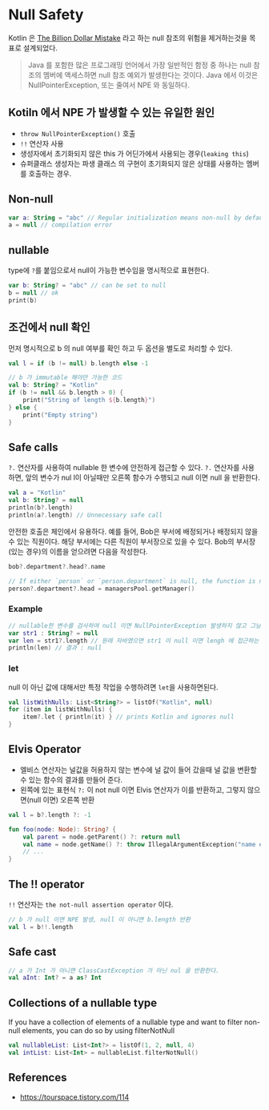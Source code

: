 # Null Safety

Kotlin 은 [The Billion Dollar Mistake](https://en.wikipedia.org/wiki/Tony_Hoare#Apologies_and_retractions) 라고 하는 null 참조의 위험을 제거하는것을 목표로 설계되었다.

> Java 를 포함한 많은 프로그래밍 언어에서 가장 일반적인 함정 중 하나는 null 참조의 멤버에 액세스하면 null 참조 예외가 발생한다는 것이다.
> Java 에서 이것은 NullPointerException, 또는 줄여서 NPE 와 동일하다.

## Kotiln 에서 NPE 가 발생할 수 있는 유일한 원인

- `throw NullPointerException()` 호출
- `!!` 연산자 사용
- 생성자에서 초기화되지 않은 this 가 어딘가에서 사용되는 경우(`leaking this`)
- 슈퍼클래스 생성자는 파생 클래스 의 구현이 초기화되지 않은 상태를 사용하는 멤버를 호출하는 경우.

## Non-null

```kotlin
var a: String = "abc" // Regular initialization means non-null by default
a = null // compilation error
```

## nullable

type에 `?`를 붙임으로서 null이 가능한 변수임을 명시적으로 표현한다.
```kotlin
var b: String? = "abc" // can be set to null
b = null // ok
print(b)
```

## 조건에서 null 확인

먼저 명시적으로 b 의 null 여부를 확인 하고 두 옵션을 별도로 처리할 수 있다.

```kotlin
val l = if (b != null) b.length else -1
```

```kotlin
// b 가 immutable 해야만 가능한 코드
val b: String? = "Kotlin"
if (b != null && b.length > 0) {
    print("String of length ${b.length}")
} else {
    print("Empty string")
}
```

## Safe calls

`?.` 연산자를 사용하여 nullable 한 변수에 안전하게 접근할 수 있다. `?.` 연산자를 사용하면, 앞의 변수가 nul l이 아닐때만 오른쪽 함수가 수행되고 null 이면 null 을 반환한다.


```kotlin
val a = "Kotlin"
val b: String? = null
println(b?.length)
println(a?.length) // Unnecessary safe call
```

안전한 호출은 체인에서 유용하다. 
예를 들어, Bob은 부서에 배정되거나 배정되지 않을 수 있는 직원이다. 
해당 부서에는 다른 직원이 부서장으로 있을 수 있다.
Bob의 부서장(있는 경우)의 이름을 얻으려면 다음을 작성한다.

```kotlin
bob?.department?.head?.name
```

```kotlin
// If either `person` or `person.department` is null, the function is not called:
person?.department?.head = managersPool.getManager()
```

### Example

```kotlin
// nullable한 변수를 검사하여 null 이면 NullPointerException 발생하지 않고 그냥 그대로 null을 출력
var str1 : String? = null
var len = str1?.length // 원래 자바였으면 str1 이 null 이면 lengh 에 접근하는 순간 NPE 가 발생한다.
println(len) // 결과 : null
```


### let

null 이 아닌 값에 대해서만 특정 작업을 수행하려면 `let`을 사용하면된다.

```kotlin
val listWithNulls: List<String?> = listOf("Kotlin", null)
for (item in listWithNulls) {
    item?.let { println(it) } // prints Kotlin and ignores null
}
```

## Elvis Operator

- 엘비스 연산자는 널값을 허용하지 않는 변수에 널 값이 들어 갔을때 널 값을 변환할 수 있는 함수의 결과를 만들어 준다.
- 왼쪽에 있는 표현식 `?:` 이 not null 이면 Elvis 연산자가 이를 반환하고, 그렇지 않으면(null 이면) 오른쪽 반환

```kotlin
val l = b?.length ?: -1
```
```kotlin
fun foo(node: Node): String? {
    val parent = node.getParent() ?: return null
    val name = node.getName() ?: throw IllegalArgumentException("name expected")
    // ...
}
```

## The !! operator

`!!` 연산자는 `the not-null assertion operator` 이다. 

```kotlin
// b 가 null 이면 NPE 발생, null 이 아니면 b.length 반환
val l = b!!.length
```

## Safe cast

```kotlin
// a 가 Int 가 아니면 ClassCastException 가 아닌 nul 을 반환한다.
val aInt: Int? = a as? Int
```

## Collections of a nullable type

If you have a collection of elements of a nullable type and want to filter non-null elements, you can do so by using filterNotNull

```kotlin
val nullableList: List<Int?> = listOf(1, 2, null, 4)
val intList: List<Int> = nullableList.filterNotNull()
```

## References

- https://tourspace.tistory.com/114
